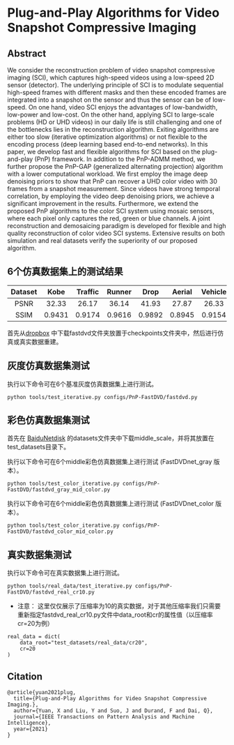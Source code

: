 # Plug-and-Play Algorithms for Video Snapshot Compressive Imaging
## Abstract
We consider the reconstruction problem of video snapshot compressive imaging (SCI), which captures high-speed videos using a low-speed 2D sensor (detector). The underlying principle of SCI is to modulate sequential high-speed frames with different masks and then these encoded frames are integrated into a snapshot on the sensor and thus the sensor can be of low-speed. On one hand, video SCI enjoys the advantages of low-bandwidth, low-power and low-cost. On the other hand, applying SCI to large-scale problems (HD or UHD videos) in our daily life is still challenging and one of the bottlenecks lies in the reconstruction algorithm. Exiting algorithms are either too slow (iterative optimization algorithms) or not flexible to the encoding process (deep learning based end-to-end networks). In this paper, we develop fast and flexible algorithms for SCI based on the plug-and-play (PnP) framework. In addition to the PnP-ADMM method, we further propose the PnP-GAP (generalized alternating projection) algorithm with a lower computational workload. We first employ the image deep denoising priors to show that PnP can recover a UHD color video with 30 frames from a snapshot measurement. Since videos have strong temporal correlation, by employing the video deep denoising priors, we achieve a significant improvement in the results. Furthermore, we extend the proposed PnP algorithms to the color SCI system using mosaic sensors, where each pixel only captures the red, green or blue channels. A joint reconstruction and demosaicing paradigm is developed for flexible and high quality reconstruction of color video SCI systems. Extensive results on both simulation and real datasets verify the superiority of our proposed algorithm.

## 6个仿真数据集上的测试结果
|Dataset|Kobe  |Traffic|Runner| Drop  | Aerial | Vehicle|Average|
|:----:|:----: |:----:|:-----:|:----:  | :-----:|:----: |:---:|
|PSNR | 32.33| 26.17 | 36.14|  41.93|  27.87 |  26.33 | 31.79 | 
|SSIM | 0.9431|0.9174|0.9616|0.9892 |0.8945  |0.9154 |0.9369| 

首先从[dropbox](https://www.dropbox.com/sh/96nf7jzabhqj4mh/AAB09QXrNGi_kujDDnWn6G32a?dl=0) 中下载fastdvd文件夹放置于checkpoints文件夹中，然后进行仿真或真实数据重建。

## 灰度仿真数据集测试
执行以下命令可在6个基准灰度仿真数据集上进行测试。
```
python tools/test_iterative.py configs/PnP-FastDVD/fastdvd.py 

```
## 彩色仿真数据集测试
首先在 [BaiduNetdisk](https://pan.baidu.com/s/1wRMBsYoyVFFsEI5-lTPy6w?pwd=d2oi) 的datasets文件夹中下载middle_scale，并将其放置在test_datasets目录下。 

执行以下命令可在6个middle彩色仿真数据集上进行测试 (FastDVDnet_gray 版本）。
```
python tools/test_color_iterative.py configs/PnP-FastDVD/fastdvd_gray_mid_color.py 

```
执行以下命令可在6个middle彩色仿真数据集上进行测试 (FastDVDnet_color 版本）。
```
python tools/test_color_iterative.py configs/PnP-FastDVD/fastdvd_color_mid_color.py 

```
## 真实数据集测试
执行以下命令可在真实数据集上进行测试。
```
python tools/real_data/test_iterative.py configs/PnP-FastDVD/fastdvd_real_cr10.py 

```
* 注意： 这里仅仅展示了压缩率为10的真实数据，对于其他压缩率我们只需要重新指定fastdvd_real_cr10.py文件中data_root和cr的属性值（以压缩率cr=20为例）
```
real_data = dict(
    data_root="test_datasets/real_data/cr20",
    cr=20
)
```
## Citation
```
@article{yuan2021plug,
  title={Plug-and-Play Algorithms for Video Snapshot Compressive Imaging.},
  author={Yuan, X and Liu, Y and Suo, J and Durand, F and Dai, Q},
  journal={IEEE Transactions on Pattern Analysis and Machine Intelligence},
  year={2021}
}
```
